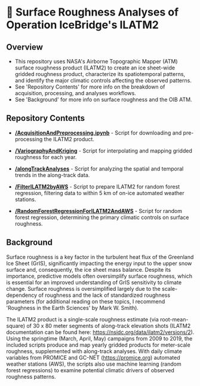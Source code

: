 # 🧊 Surface Roughness Analyses of Operation IceBridge's ILATM2

## Overview

- This repository uses NASA's Airborne Topographic Mapper (ATM) surface roughness product (ILATM2) to create an ice sheet-wide gridded roughness product, characterize its spatiotemporal patterns, and identify the major climatic controls affecting the observed patterns.
- See 'Repository Contents' for more info on the breakdown of acquisition, processing, and analyses workflows. 
- See 'Background' for more info on surface roughness and the OIB ATM. 

## Repository Contents

* [**/AcquisitionAndPreprocessing.ipynb**](./ILATM2AcquisitionAndPreprocessing) -  Script for downloading and pre-processing the ILATM2 product.  

* [**/VariographyAndKriging**](./VariographyAndKriging) - Script for interpolating and mapping gridded roughness for each year. 

* [**/alongTrackAnalyses**](./alongTrackAnalyses) - Script for analyzing the spatial and temporal trends in the along-track data. 

* [**/FilterILATM2byAWS**](./FilterILATM2byAWS) - Script to prepare ILATM2 for random forest regression, filtering data to within 5 km of on-ice automated weather stations. 

* [**/RandomForestRegressionForILATM2AndAWS**](./RandomForestRegressionForILATM2AndAWS) - Script for random forest regression, determining the primary climatic controls on surface roughness. 

## Background

Surface roughness is a key factor in the turbulent heat flux of the Greenland Ice Sheet (GrIS), significantly impacting the energy input to the upper snow surface and, consequently, the ice sheet mass balance. Despite its importance, predictive models often oversimplify surface roughness, which is essential for an improved understanding of GrIS sensitivity to climate change. Surface roughness is oversimplified largely due to the scale-dependency of roughness and the lack of standardized roughness parameters (for additional reading on these topics, I recommend 'Roughness in the Earth Sciences' by Mark W. Smith). 

The ILATM2 product is a single-scale roughness estimate (via root-mean-square) of 30 x 80 meter segments of  along-track elevation shots (ILATM2 documentation can be found here: https://nsidc.org/data/ilatm2/versions/2). Using the springtime (March, April, May) campaigns from 2009 to 2019, the included scripts produce and map yearly gridded products for meter-scale roughness, supplemented with along-track analyses. With daily climate variables from PROMICE and GC-NET (https://promice.org) automated weather stations (AWS), the scripts also use machine learning (random forest regressions) to examine potential climatic drivers of observed roughness patterns.  
